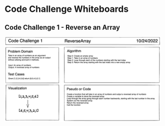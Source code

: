 # Code Challenge Whiteboards

## Code Challenge 1 - Reverse an Array

![Whiteboard for Code Challenge 1](./img/codeChallenge1.png)
